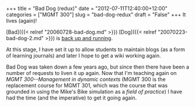 +++
title = "Bad Dog (redux)"
date = "2012-07-11T12:40:00+12:00"
categories = ["MGMT 300"]
slug = "bad-dog-redux"
draft = "False"
+++
It lives (again)!

[Bad]({{< relref "20060728-bad-dog.md" >}}) [Dog]({{< relref "20070223-bad-dog-2.md" >}})
is [back up and running](http://baddog.ac.nz "Off to Bad Dog").

At this stage, I have set it up to allow students to maintain blogs (as a
form of learning journals) and later I hope to get a wiki working again.

Bad Dog was taken down a few years ago, but since then there have been a
number of requests to liven it up again. Now that I'm teaching again on
_MGMT 300--Management in dynamic contexts_ (MGMT 300 is the
replacement course for MGMT 301, which was the course that was grounded
in using the Mike's Bike simulation as a _field of practice_) I have
had the time (and the imperative) to get it going again.

